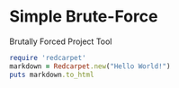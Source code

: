 # Simple Brute-Force
Brutally Forced Project Tool

```ruby
require 'redcarpet'
markdown = Redcarpet.new("Hello World!")
puts markdown.to_html
```
